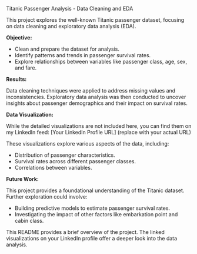 Titanic Passenger Analysis - Data Cleaning and EDA

This project explores the well-known Titanic passenger dataset, focusing on data cleaning and exploratory data analysis (EDA). 

**Objective:**

* Clean and prepare the dataset for analysis.
* Identify patterns and trends in passenger survival rates.
* Explore relationships between variables like passenger class, age, sex, and fare.

**Results:**

Data cleaning techniques were applied to address missing values and inconsistencies. Exploratory data analysis was then conducted to uncover insights about passenger demographics and their impact on survival rates. 

**Data Visualization:**

While the detailed visualizations are not included here, you can find them on my LinkedIn feed: [Your LinkedIn Profile URL] (replace with your actual URL)

These visualizations explore various aspects of the data, including:

* Distribution of passenger characteristics.
* Survival rates across different passenger classes.
* Correlations between variables.

**Future Work:**

This project provides a foundational understanding of the Titanic dataset. Further exploration could involve:

* Building predictive models to estimate passenger survival rates.
* Investigating the impact of other factors like embarkation point and cabin class.

This README provides a brief overview of the project. The linked visualizations on your LinkedIn profile offer a deeper look into the data analysis.
